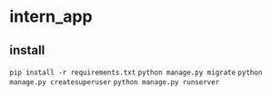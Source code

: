 # intern_app

## install

`pip install -r requirements.txt`
`python manage.py migrate`
`python manage.py createsuperuser`
`python manage.py runserver`
